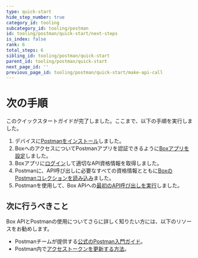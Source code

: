 ```yaml
---
type: quick-start
hide_step_number: true
category_id: tooling
subcategory_id: tooling/postman
id: tooling/postman/quick-start/next-steps
is_index: false
rank: 6
total_steps: 6
sibling_id: tooling/postman/quick-start
parent_id: tooling/postman/quick-start
next_page_id: ''
previous_page_id: tooling/postman/quick-start/make-api-call
---
```

<!-- alex disable postman-postwoman -->

# 次の手順

このクイックスタートガイドが完了しました。ここまで、以下の手順を実行しました。

1. デバイスに[Postmanをインストール](g://tooling/postman/quick-start/install-postman/)しました。
2. BoxへのアクセスについてPostmanアプリを認証できるように[Boxアプリを設定](g://tooling/postman/quick-start/configure-box-app/)しました。
3. Boxアプリに[ログイン](g://tooling/postman/quick-start/log-in-to-box/)して適切なAPI資格情報を取得しました。
4. Postmanに、API呼び出しに必要なすべての資格情報とともに[BoxのPostmanコレクションを読み込み](g://tooling/postman/quick-start/load-postman-collection/)ました。
5. Postmanを使用して、Box APIへの[最初のAPI呼び出しを実行](g://tooling/postman/quick-start/make-api-call/)しました。

## 次に行うべきこと

Box APIとPostmanの使用についてさらに詳しく知りたい方には、以下のリソースをお勧めします。

* Postmanチームが提供する[公式のPostman入門ガイド](https://learning.getpostman.com/getting-started/)。
* Postman内で[アクセストークンを更新する方法](g://tooling/postman/refresh)。
